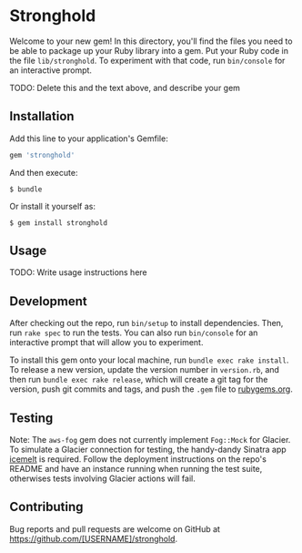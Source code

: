 # Stronghold

Welcome to your new gem! In this directory, you'll find the files you need to be able to package up your Ruby library into a gem. Put your Ruby code in the file `lib/stronghold`. To experiment with that code, run `bin/console` for an interactive prompt.

TODO: Delete this and the text above, and describe your gem

## Installation

Add this line to your application's Gemfile:

```ruby
gem 'stronghold'
```

And then execute:

    $ bundle

Or install it yourself as:

    $ gem install stronghold

## Usage

TODO: Write usage instructions here

## Development

After checking out the repo, run `bin/setup` to install dependencies. Then, run `rake spec` to run the tests. You can also run `bin/console` for an interactive prompt that will allow you to experiment.

To install this gem onto your local machine, run `bundle exec rake install`. To release a new version, update the version number in `version.rb`, and then run `bundle exec rake release`, which will create a git tag for the version, push git commits and tags, and push the `.gem` file to [rubygems.org](https://rubygems.org).

## Testing

Note: The `aws-fog` gem does not currently implement `Fog::Mock` for Glacier.  To simulate a Glacier connection for testing, the handy-dandy Sinatra app [icemelt](https://github.com/upenn-libraries/icemelt) is required.  Follow the deployment instructions on the repo's README and have an instance running when running the test suite, otherwises tests involving Glacier actions will fail. 

## Contributing

Bug reports and pull requests are welcome on GitHub at https://github.com/[USERNAME]/stronghold.
